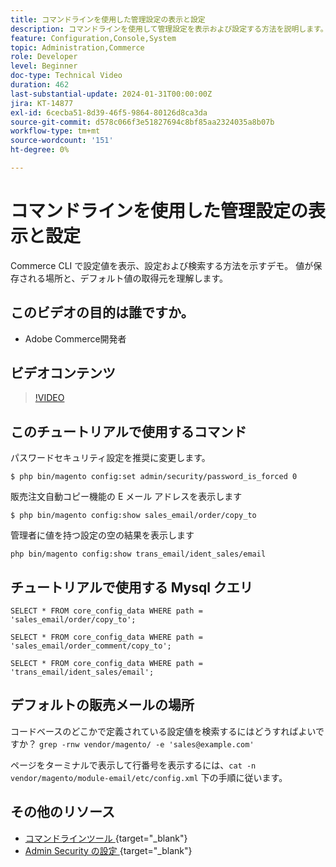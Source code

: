 ```yaml
---
title: コマンドラインを使用した管理設定の表示と設定
description: コマンドラインを使用して管理設定を表示および設定する方法を説明します。
feature: Configuration,Console,System
topic: Administration,Commerce
role: Developer
level: Beginner
doc-type: Technical Video
duration: 462
last-substantial-update: 2024-01-31T00:00:00Z
jira: KT-14877
exl-id: 6cecba51-8d39-46f5-9864-80126d8ca3da
source-git-commit: d578c066f3e51827694c8bf85aa2324035a8b07b
workflow-type: tm+mt
source-wordcount: '151'
ht-degree: 0%

---
```


# コマンドラインを使用した管理設定の表示と設定

Commerce CLI で設定値を表示、設定および検索する方法を示すデモ。 値が保存される場所と、デフォルト値の取得元を理解します。

## このビデオの目的は誰ですか。

- Adobe Commerce開発者

## ビデオコンテンツ

>[!VIDEO](https://video.tv.adobe.com/v/3439971?&learn=on&captions=jpn)

## このチュートリアルで使用するコマンド

パスワードセキュリティ設定を推奨に変更します。

`$ php bin/magento config:set admin/security/password_is_forced 0`

販売注文自動コピー機能の E メール アドレスを表示します

`$ php bin/magento config:show sales_email/order/copy_to`

管理者に値を持つ設定の空の結果を表示します

`php bin/magento config:show trans_email/ident_sales/email`

## チュートリアルで使用する Mysql クエリ

```
SELECT * FROM core_config_data WHERE path = 'sales_email/order/copy_to';

SELECT * FROM core_config_data WHERE path = 'sales_email/order_comment/copy_to';

SELECT * FROM core_config_data WHERE path = 'trans_email/ident_sales/email';
```

## デフォルトの販売メールの場所

コードベースのどこかで定義されている設定値を検索するにはどうすればよいですか？
`grep -rnw vendor/magento/ -e 'sales@example.com'`

ページをターミナルで表示して行番号を表示するには、`cat -n vendor/magento/module-email/etc/config.xml` 下の手順に従います。

## その他のリソース

- [ コマンドラインツール ](https://experienceleague.adobe.com/docs/commerce-operations/configuration-guide/cli/config-cli.html?lang=ja){target="_blank"}
- [Admin Security の設定 ](https://experienceleague.adobe.com/docs/commerce-admin/systems/security/security-admin.html?lang=ja){target="_blank"}
